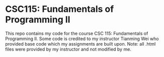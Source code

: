 # CSC115: Fundamentals of Programming II
This repo contains my code for the course CSC 115: Fundamentals of Programming II. Some code is credited to my instructor Tianming Wei who provided base code which my assignments are built upon. Note: all .html files were provided by my instructor and not modified by me. 
